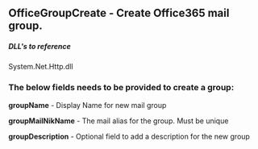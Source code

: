 ## OfficeGroupCreate - Create Office365 mail group.

##### DLL's to reference
System.Net.Http.dll


### The below fields needs to be provided to create a group:
**groupName**           - Display Name for new mail group

**groupMailNikName**    - The mail alias for the group. Must be unique

**groupDescription**    - Optional field to add a description for the new group
